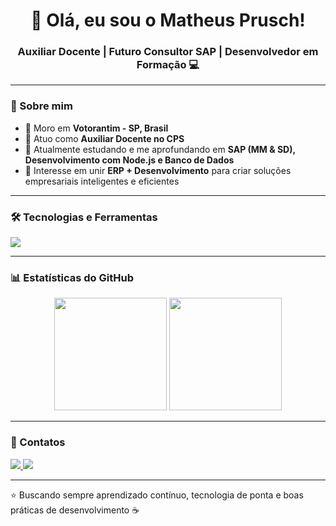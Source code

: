 <!-- Banner ou frase de boas-vindas -->
<h1 align="center">👋 Olá, eu sou o Matheus Prusch!</h1>
<h3 align="center">Auxiliar Docente | Futuro Consultor SAP | Desenvolvedor em Formação 💻</h3>

---

### 🌙 Sobre mim
- 📍 Moro em **Votorantim - SP, Brasil**  
- 💼 Atuo como **Auxiliar Docente no CPS**  
- 🌱 Atualmente estudando e me aprofundando em **SAP (MM & SD), Desenvolvimento com Node.js e Banco de Dados**  
- 🚀 Interesse em unir **ERP + Desenvolvimento** para criar soluções empresariais inteligentes e eficientes  

---

### 🛠️ Tecnologias e Ferramentas
<p align="left">
  <img src="https://skillicons.dev/icons?i=python,javascript,typescript,nodejs,react,sqlite,postgres,git,github,vscode" />
</p>

---

### 📊 Estatísticas do GitHub
<p align="center">
  <img height="180em" src="https://github-readme-stats.vercel.app/api?username=matheusprusch&show_icons=true&theme=dark&hide_border=true&count_private=true" />
  <img height="180em" src="https://github-readme-stats.vercel.app/api/top-langs/?username=matheusprusch&layout=compact&langs_count=7&theme=dark&hide_border=true"/>
</p>

---

### 🚀 Contatos
<p align="left">
  <a href="https://www.linkedin.com/in/matheus-prusch-80535718b" target="_blank">
    <img src="https://img.shields.io/badge/-LinkedIn-0A66C2?style=for-the-badge&logo=linkedin&logoColor=white"/>
  </a>
  <a href="mailto:matheusprusch@outlook.com">
    <img src="https://img.shields.io/badge/-Email-D14836?style=for-the-badge&logo=gmail&logoColor=white"/>
  </a>
</p>

---

⭐️ Buscando sempre aprendizado contínuo, tecnologia de ponta e boas práticas de desenvolvimento ☕  
